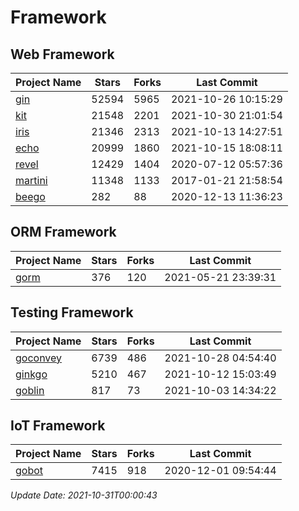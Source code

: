 # Framework

## Web Framework
| Project Name | Stars | Forks | Last Commit |
| ------------ | ----- | ----- | ----------- |
| [gin](https://github.com/gin-gonic/gin) | 52594 | 5965 | 2021-10-26 10:15:29 |
| [kit](https://github.com/go-kit/kit) | 21548 | 2201 | 2021-10-30 21:01:54 |
| [iris](https://github.com/kataras/iris) | 21346 | 2313 | 2021-10-13 14:27:51 |
| [echo](https://github.com/labstack/echo) | 20999 | 1860 | 2021-10-15 18:08:11 |
| [revel](https://github.com/revel/revel) | 12429 | 1404 | 2020-07-12 05:57:36 |
| [martini](https://github.com/go-martini/martini) | 11348 | 1133 | 2017-01-21 21:58:54 |
| [beego](https://github.com/astaxie/beego) | 282 | 88 | 2020-12-13 11:36:23 |

## ORM Framework
| Project Name | Stars | Forks | Last Commit |
| ------------ | ----- | ----- | ----------- |
| [gorm](https://github.com/jinzhu/gorm) | 376 | 120 | 2021-05-21 23:39:31 |

## Testing Framework
| Project Name | Stars | Forks | Last Commit |
| ------------ | ----- | ----- | ----------- |
| [goconvey](https://github.com/smartystreets/goconvey) | 6739 | 486 | 2021-10-28 04:54:40 |
| [ginkgo](https://github.com/onsi/ginkgo) | 5210 | 467 | 2021-10-12 15:03:49 |
| [goblin](https://github.com/franela/goblin) | 817 | 73 | 2021-10-03 14:34:22 |

## IoT Framework
| Project Name | Stars | Forks | Last Commit |
| ------------ | ----- | ----- | ----------- |
| [gobot](https://github.com/hybridgroup/gobot) | 7415 | 918 | 2020-12-01 09:54:44 |

*Update Date: 2021-10-31T00:00:43*